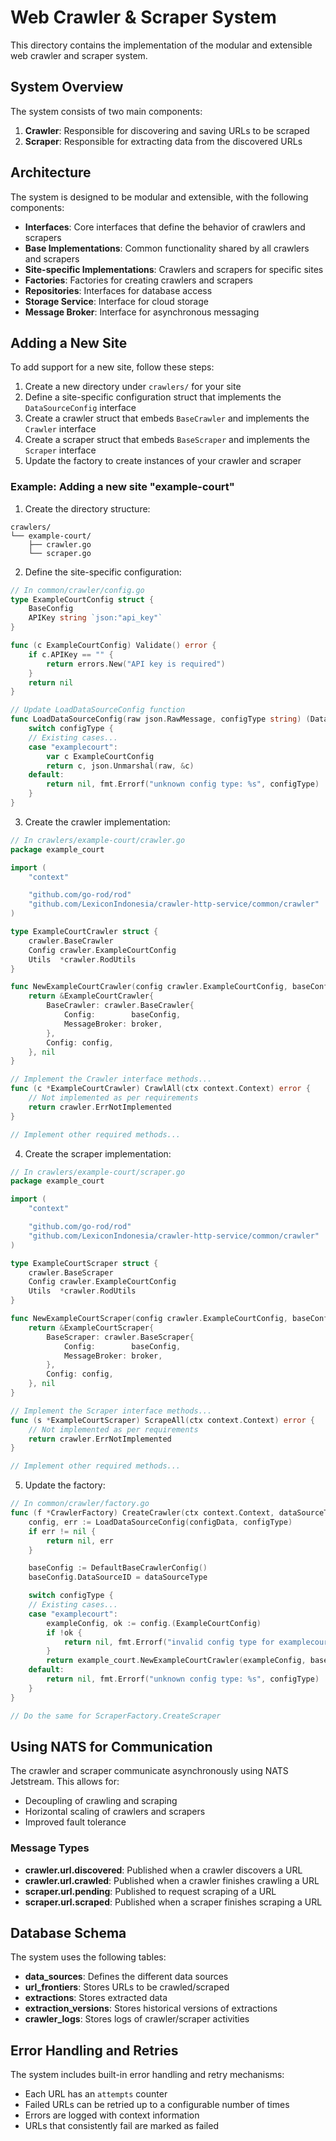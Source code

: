 # Web Crawler & Scraper System

This directory contains the implementation of the modular and extensible web crawler and scraper system.

## System Overview

The system consists of two main components:

1. **Crawler**: Responsible for discovering and saving URLs to be scraped
2. **Scraper**: Responsible for extracting data from the discovered URLs

## Architecture

The system is designed to be modular and extensible, with the following components:

- **Interfaces**: Core interfaces that define the behavior of crawlers and scrapers
- **Base Implementations**: Common functionality shared by all crawlers and scrapers
- **Site-specific Implementations**: Crawlers and scrapers for specific sites
- **Factories**: Factories for creating crawlers and scrapers
- **Repositories**: Interfaces for database access
- **Storage Service**: Interface for cloud storage
- **Message Broker**: Interface for asynchronous messaging

## Adding a New Site

To add support for a new site, follow these steps:

1. Create a new directory under `crawlers/` for your site
2. Define a site-specific configuration struct that implements the `DataSourceConfig` interface
3. Create a crawler struct that embeds `BaseCrawler` and implements the `Crawler` interface
4. Create a scraper struct that embeds `BaseScraper` and implements the `Scraper` interface
5. Update the factory to create instances of your crawler and scraper

### Example: Adding a new site "example-court"

1. Create the directory structure:

```
crawlers/
└── example-court/
    ├── crawler.go
    └── scraper.go
```

2. Define the site-specific configuration:

```go
// In common/crawler/config.go
type ExampleCourtConfig struct {
    BaseConfig
    APIKey string `json:"api_key"`
}

func (c ExampleCourtConfig) Validate() error {
    if c.APIKey == "" {
        return errors.New("API key is required")
    }
    return nil
}

// Update LoadDataSourceConfig function
func LoadDataSourceConfig(raw json.RawMessage, configType string) (DataSourceConfig, error) {
    switch configType {
    // Existing cases...
    case "examplecourt":
        var c ExampleCourtConfig
        return c, json.Unmarshal(raw, &c)
    default:
        return nil, fmt.Errorf("unknown config type: %s", configType)
    }
}
```

3. Create the crawler implementation:

```go
// In crawlers/example-court/crawler.go
package example_court

import (
    "context"

    "github.com/go-rod/rod"
    "github.com/LexiconIndonesia/crawler-http-service/common/crawler"
)

type ExampleCourtCrawler struct {
    crawler.BaseCrawler
    Config crawler.ExampleCourtConfig
    Utils  *crawler.RodUtils
}

func NewExampleCourtCrawler(config crawler.ExampleCourtConfig, baseConfig crawler.BaseCrawlerConfig, broker messaging.MessageBroker) (*ExampleCourtCrawler, error) {
    return &ExampleCourtCrawler{
        BaseCrawler: crawler.BaseCrawler{
            Config:        baseConfig,
            MessageBroker: broker,
        },
        Config: config,
    }, nil
}

// Implement the Crawler interface methods...
func (c *ExampleCourtCrawler) CrawlAll(ctx context.Context) error {
    // Not implemented as per requirements
    return crawler.ErrNotImplemented
}

// Implement other required methods...
```

4. Create the scraper implementation:

```go
// In crawlers/example-court/scraper.go
package example_court

import (
    "context"

    "github.com/go-rod/rod"
    "github.com/LexiconIndonesia/crawler-http-service/common/crawler"
)

type ExampleCourtScraper struct {
    crawler.BaseScraper
    Config crawler.ExampleCourtConfig
    Utils  *crawler.RodUtils
}

func NewExampleCourtScraper(config crawler.ExampleCourtConfig, baseConfig crawler.BaseScraperConfig, broker messaging.MessageBroker) (*ExampleCourtScraper, error) {
    return &ExampleCourtScraper{
        BaseScraper: crawler.BaseScraper{
            Config:        baseConfig,
            MessageBroker: broker,
        },
        Config: config,
    }, nil
}

// Implement the Scraper interface methods...
func (s *ExampleCourtScraper) ScrapeAll(ctx context.Context) error {
    // Not implemented as per requirements
    return crawler.ErrNotImplemented
}

// Implement other required methods...
```

5. Update the factory:

```go
// In common/crawler/factory.go
func (f *CrawlerFactory) CreateCrawler(ctx context.Context, dataSourceType string, configType string, configData json.RawMessage) (Crawler, error) {
    config, err := LoadDataSourceConfig(configData, configType)
    if err != nil {
        return nil, err
    }

    baseConfig := DefaultBaseCrawlerConfig()
    baseConfig.DataSourceID = dataSourceType

    switch configType {
    // Existing cases...
    case "examplecourt":
        exampleConfig, ok := config.(ExampleCourtConfig)
        if !ok {
            return nil, fmt.Errorf("invalid config type for examplecourt")
        }
        return example_court.NewExampleCourtCrawler(exampleConfig, baseConfig, f.MessageBroker)
    default:
        return nil, fmt.Errorf("unknown config type: %s", configType)
    }
}

// Do the same for ScraperFactory.CreateScraper
```

## Using NATS for Communication

The crawler and scraper communicate asynchronously using NATS Jetstream. This allows for:

- Decoupling of crawling and scraping
- Horizontal scaling of crawlers and scrapers
- Improved fault tolerance

### Message Types

- **crawler.url.discovered**: Published when a crawler discovers a URL
- **crawler.url.crawled**: Published when a crawler finishes crawling a URL
- **scraper.url.pending**: Published to request scraping of a URL
- **scraper.url.scraped**: Published when a scraper finishes scraping a URL

## Database Schema

The system uses the following tables:

- **data_sources**: Defines the different data sources
- **url_frontiers**: Stores URLs to be crawled/scraped
- **extractions**: Stores extracted data
- **extraction_versions**: Stores historical versions of extractions
- **crawler_logs**: Stores logs of crawler/scraper activities

## Error Handling and Retries

The system includes built-in error handling and retry mechanisms:

- Each URL has an `attempts` counter
- Failed URLs can be retried up to a configurable number of times
- Errors are logged with context information
- URLs that consistently fail are marked as failed
